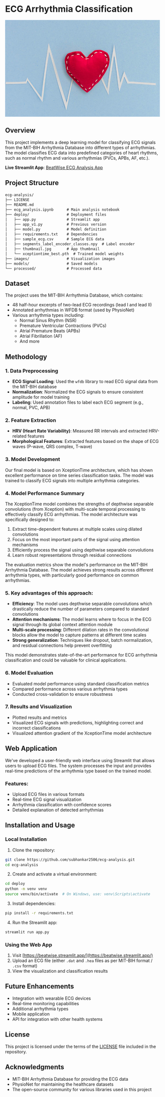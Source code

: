# ECG Arrhythmia Classification

![ECG Analysis](deploy/thumbnail.jpg)

## Overview

This project implements a deep learning model for classifying ECG signals from the MIT-BIH Arrhythmia Database into different types of arrhythmias. The model classifies ECG data into predefined categories of heart rhythms, such as normal rhythm and various arrhythmias (PVCs, APBs, AF, etc.).

**Live Streamlit App**: [BeatWise ECG Analysis App](https://beatwise.streamlit.app/)

## Project Structure

```
ecg-analysis/
├── LICENSE
├── README.md
├── ecg_analysis.ipynb      # Main analysis notebook
├── deploy/                 # Deployment files
│   ├── app.py              # Streamlit app
│   ├── app_v1.py           # Previous version
│   ├── model.py            # Model definition
│   ├── requirements.txt    # Dependencies
│   ├── sample_ecg.csv      # Sample ECG data
│   ├── segments_label_encoder_classes.npy  # Label encoder
│   ├── thumbnail.jpg       # App thumbnail
│   └── xceptiontime_best.pth  # Trained model weights
├── images/                 # Visualization images
├── models/                 # Saved models
└── processed/              # Processed data
```

## Dataset

The project uses the MIT-BIH Arrhythmia Database, which contains:
- 48 half-hour excerpts of two-lead ECG recordings (lead I and lead II)
- Annotated arrhythmias in WFDB format (used by PhysioNet)
- Various arrhythmia types including:
  - Normal Sinus Rhythm (NSR)
  - Premature Ventricular Contractions (PVCs)
  - Atrial Premature Beats (APBs)
  - Atrial Fibrillation (AF)
  - And more

## Methodology

### 1. Data Preprocessing

- **ECG Signal Loading**: Used the `wfdb` library to read ECG signal data from the MIT-BIH database
- **Normalization**: Normalized the ECG signals to ensure consistent amplitude for model training
- **Labeling**: Used annotation files to label each ECG segment (e.g., normal, PVC, APB)

### 2. Feature Extraction

- **HRV (Heart Rate Variability)**: Measured RR intervals and extracted HRV-related features
- **Morphological Features**: Extracted features based on the shape of ECG waves (P-wave, QRS complex, T-wave)

### 3. Model Development

Our final model is based on XceptionTime architecture, which has shown excellent performance on time series classification tasks. The model was trained to classify ECG signals into multiple arrhythmia categories.

### 4. Model Performance Summary

The XceptionTime model combines the strengths of depthwise separable convolutions (from Xception) with multi-scale temporal processing to effectively classify ECG arrhythmias. The model architecture was specifically designed to:

1. Extract time-dependent features at multiple scales using dilated convolutions
2. Focus on the most important parts of the signal using attention mechanisms
3. Efficiently process the signal using depthwise separable convolutions
4. Learn robust representations through residual connections

The evaluation metrics show the model's performance on the MIT-BIH Arrhythmia Database. The model achieves strong results across different arrhythmia types, with particularly good performance on common arrhythmias.

### 5. Key advantages of this approach:

- **Efficiency**: The model uses depthwise separable convolutions which drastically reduce the number of parameters compared to standard convolutions
- **Attention mechanisms**: The model learns where to focus in the ECG signal through its global context attention module
- **Multi-scale processing**: Different dilation rates in the convolutional blocks allow the model to capture patterns at different time scales
- **Strong generalization**: Techniques like dropout, batch normalization, and residual connections help prevent overfitting

This model demonstrates state-of-the-art performance for ECG arrhythmia classification and could be valuable for clinical applications.

### 6. Model Evaluation

- Evaluated model performance using standard classification metrics
- Compared performance across various arrhythmia types
- Conducted cross-validation to ensure robustness

### 7. Results and Visualization

- Plotted results and metrics
- Visualized ECG signals with predictions, highlighting correct and incorrect classifications
- Visualized attention gradient of the XceptionTime model architecture

## Web Application

We've developed a user-friendly web interface using Streamlit that allows users to upload ECG files. The system processes the input and provides real-time predictions of the arrhythmia type based on the trained model.

### Features:
- Upload ECG files in various formats
- Real-time ECG signal visualization
- Arrhythmia classification with confidence scores
- Detailed explanation of detected arrhythmias

## Installation and Usage

### Local Installation

1. Clone the repository:
```bash
git clone https://github.com/subhankar2506/ecg-analysis.git
cd ecg-analysis
```

2. Create and activate a virtual environment:
```bash
cd deploy
python -m venv venv
source venv/bin/activate  # On Windows, use: venv\Scripts\activate
```

3. Install dependencies:
```bash
pip install -r requirements.txt
```

4. Run the Streamlit app:
```bash
streamlit run app.py
```

### Using the Web App

1. Visit [https://beatwise.streamlit.app/](https://beatwise.streamlit.app/)
2. Upload an ECG file (either `.dat` and `.hea` files as per MIT-BIH format / `.csv` format)
3. View the visualization and classification results

## Future Enhancements

- Integration with wearable ECG devices
- Real-time monitoring capabilities
- Additional arrhythmia types
- Mobile application
- API for integration with other health systems

## License

This project is licensed under the terms of the [LICENSE](LICENSE) file included in the repository.

## Acknowledgments

- MIT-BIH Arrhythmia Database for providing the ECG data
- PhysioNet for maintaining the healthcare datasets
- The open-source community for various libraries used in this project
